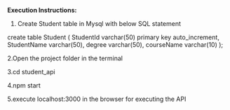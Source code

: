 
**Execution Instructions:**

1. Create Student table in Mysql with below SQL statement

create table Student (
StudentId varchar(50) primary key auto_increment,
StudentName varchar(50),
degree varchar(50),
courseName varchar(10)
);

2.Open the project folder in the terminal

3.cd student_api

4.npm start

5.execute localhost:3000 in the browser for executing the API
